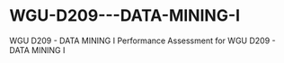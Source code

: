 # WGU-D209---DATA-MINING-I
WGU D209 - DATA MINING I
Performance Assessment for WGU D209 - DATA MINING I
